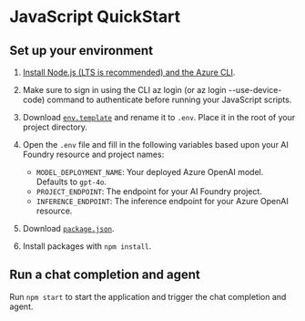 # JavaScript QuickStart

## Set up your environment

1. [Install Node.js (LTS is recommended) and the Azure CLI](https://learn.microsoft.com/en-us/azure/ai-foundry/how-to/develop/install-cli-sdk).

1. Make sure to sign in using the CLI az login (or az login --use-device-code) command to authenticate before running your JavaScript scripts.

1. Download [`env.template`](https://github.com/azure-ai-foundry/foundry-samples/blob/main/samples/microsoft/javascript/mslearn-resources/quickstart/env.template) and rename it to `.env`. Place it in the root of your project directory.
1. Open the `.env` file and fill in the following variables based upon your AI Foundry resource and project names:

   - `MODEL_DEPLOYMENT_NAME`: Your deployed Azure OpenAI model. Defaults to `gpt-4o`.
   - `PROJECT_ENDPOINT`: The endpoint for your AI Foundry project. 
   - `INFERENCE_ENDPOINT`: The inference endpoint for your Azure OpenAI resource.

1. Download [`package.json`](https://github.com/azure-ai-foundry/foundry-samples/blob/main/samples/microsoft/javascript/mslearn-resources/quickstart/package.json).

1. Install packages with `npm install`.

## Run a chat completion and agent

Run `npm start` to start the application and trigger the chat completion and agent.
